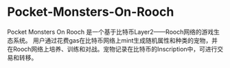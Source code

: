 # Pocket-Monsters-On-Rooch
Pocket Monsters On Rooch 是一个基于比特币Layer2——Rooch网络的游戏生态系统。  用户通过花费gas在比特币网络上mint生成随机属性和种类的宠物，并在Rooch网络上培养、训练和对战。宠物记录在比特币的Inscription中，可进行交易和转移。
